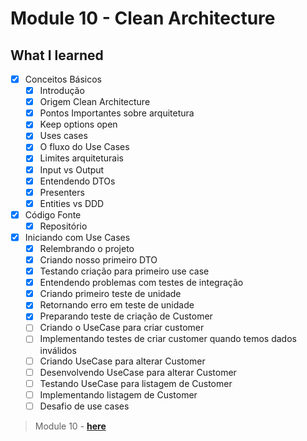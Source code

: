 # Module 10 - Clean Architecture

## What I learned

- [x] Conceitos Básicos
  - [x] Introdução
  - [x] Origem Clean Architecture
  - [x] Pontos Importantes sobre arquitetura
  - [x] Keep options open
  - [x] Uses cases
  - [x] O fluxo do Use Cases
  - [x] Limites arquiteturais
  - [x] Input vs Output
  - [x] Entendendo DTOs
  - [x] Presenters
  - [x] Entities vs DDD

- [x] Código Fonte
    - [x] Repositório

- [x] Iniciando com Use Cases
    - [x] Relembrando o projeto
    - [x] Criando nosso primeiro DTO
    - [x] Testando criação para primeiro use case
    - [x] Entendendo problemas com testes de integração
    - [x] Criando primeiro teste de unidade
    - [x] Retornando erro em teste de unidade
    - [x] Preparando teste de criação de Customer
    - [ ] Criando o UseCase para criar customer
    - [ ] Implementando testes de criar customer quando temos dados inválidos
    - [ ] Criando UseCase para alterar Customer 
    - [ ] Desenvolvendo UseCase para alterar Customer
    - [ ] Testando UseCase para listagem de Customer
    - [ ] Implementando listagem de Customer    
    - [ ] Desafio de use cases  

>  Module 10 -  **[here](https://github.com/glaucia86/fc-studies-clean-architecture)**